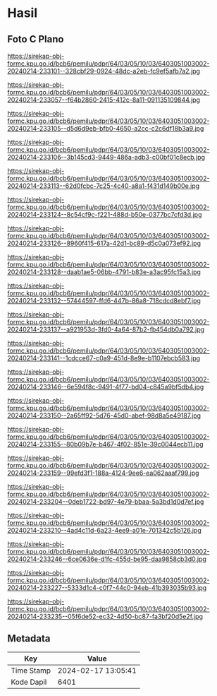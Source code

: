 # Hasil

## Foto C Plano

https://sirekap-obj-formc.kpu.go.id/bcb6/pemilu/pdpr/64/03/05/10/03/6403051003002-20240214-233101--328cbf29-0924-48dc-a2eb-fc9ef5afb7a2.jpg

https://sirekap-obj-formc.kpu.go.id/bcb6/pemilu/pdpr/64/03/05/10/03/6403051003002-20240214-233057--f64b2860-2415-412c-8a11-091135109844.jpg

https://sirekap-obj-formc.kpu.go.id/bcb6/pemilu/pdpr/64/03/05/10/03/6403051003002-20240214-233105--d5d6d9eb-bfb0-4650-a2cc-c2c6df18b3a9.jpg

https://sirekap-obj-formc.kpu.go.id/bcb6/pemilu/pdpr/64/03/05/10/03/6403051003002-20240214-233106--3b145cd3-9449-486a-adb3-c00bf01c8ecb.jpg

https://sirekap-obj-formc.kpu.go.id/bcb6/pemilu/pdpr/64/03/05/10/03/6403051003002-20240214-233113--62d0fcbc-7c25-4c40-a8a1-f431d149b00e.jpg

https://sirekap-obj-formc.kpu.go.id/bcb6/pemilu/pdpr/64/03/05/10/03/6403051003002-20240214-233124--8c54cf9c-f221-488d-b50e-0377bc7cfd3d.jpg

https://sirekap-obj-formc.kpu.go.id/bcb6/pemilu/pdpr/64/03/05/10/03/6403051003002-20240214-233126--8960f415-617a-42d1-bc89-d5c0a073ef92.jpg

https://sirekap-obj-formc.kpu.go.id/bcb6/pemilu/pdpr/64/03/05/10/03/6403051003002-20240214-233128--daab1ae5-06bb-4791-b83e-a3ac95fc15a3.jpg

https://sirekap-obj-formc.kpu.go.id/bcb6/pemilu/pdpr/64/03/05/10/03/6403051003002-20240214-233132--57444597-ffd6-447b-86a8-718cdcd8ebf7.jpg

https://sirekap-obj-formc.kpu.go.id/bcb6/pemilu/pdpr/64/03/05/10/03/6403051003002-20240214-233137--a921953d-3fd0-4a64-87b2-fb454db0a792.jpg

https://sirekap-obj-formc.kpu.go.id/bcb6/pemilu/pdpr/64/03/05/10/03/6403051003002-20240214-233141--1cdcce67-c0a9-451d-8e9e-b1107ebcb583.jpg

https://sirekap-obj-formc.kpu.go.id/bcb6/pemilu/pdpr/64/03/05/10/03/6403051003002-20240214-233146--6e594f8c-9491-4f77-bd04-c845a9bf5db4.jpg

https://sirekap-obj-formc.kpu.go.id/bcb6/pemilu/pdpr/64/03/05/10/03/6403051003002-20240214-233150--2a65ff92-5d76-45d0-abef-98d8a5e49187.jpg

https://sirekap-obj-formc.kpu.go.id/bcb6/pemilu/pdpr/64/03/05/10/03/6403051003002-20240214-233155--80b09b7e-b467-4f02-851e-39c0044ecb11.jpg

https://sirekap-obj-formc.kpu.go.id/bcb6/pemilu/pdpr/64/03/05/10/03/6403051003002-20240214-233159--99efd3f1-188a-4124-9ee6-ea062aaaf799.jpg

https://sirekap-obj-formc.kpu.go.id/bcb6/pemilu/pdpr/64/03/05/10/03/6403051003002-20240214-233204--0deb1722-bd97-4e79-bbaa-5a3bd1d0d7ef.jpg

https://sirekap-obj-formc.kpu.go.id/bcb6/pemilu/pdpr/64/03/05/10/03/6403051003002-20240214-233210--4ad4c11d-6a23-4ee9-a01e-701342c5b126.jpg

https://sirekap-obj-formc.kpu.go.id/bcb6/pemilu/pdpr/64/03/05/10/03/6403051003002-20240214-233246--6ce0636e-d1fc-455d-be95-daa9858cb3d0.jpg

https://sirekap-obj-formc.kpu.go.id/bcb6/pemilu/pdpr/64/03/05/10/03/6403051003002-20240214-233227--5333d1c4-c0f7-44c0-94eb-41b393035b93.jpg

https://sirekap-obj-formc.kpu.go.id/bcb6/pemilu/pdpr/64/03/05/10/03/6403051003002-20240214-233235--05f6de52-ec32-4d50-bc87-fa3bf20d5e2f.jpg


## Metadata

| Key        | Value               |
| ---------- | ------------------- |
| Time Stamp | 2024-02-17 13:05:41 |
| Kode Dapil | 6401                |



